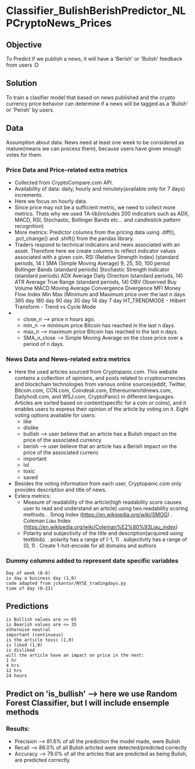 # Classifier_BulishBerishPredictor_NLPCryptoNews_Prices

## Objective
To Predict if we publish a news, it will have a 'Berish' or 'Bulish' feedback from users :D

## Solution
To train a clasifier model that based on news published and the crypto currency price behavior can determine if a news will be tagged as a 'Bulish' or 'Perish' by users.

## Data
  Assumption about data: News need at least one week to be considered as mature(means we can process them), because users have given enough votes for them. 
### Price Data and Price-related extra metrics
  - Collected from  CryptoCompare.com API.
  - Availability of data: daily, hourly and minutely(available only for 7 days) increments.
  - Here we focus on hourly data.
  - Since price may not be a sufficient metric, we need to collect more metrics. Thats why we used TA-lib(includes 200 indicators such as ADX, MACD, RSI, Stochastic, Bollinger Bands etc... and candlestick pattern recognition)
  - More metrics: Predictor columns from the pricing data using .diff(), .pct_change() and .shift() from the pandas library.
  - Traders respond to technical indicators and news associated with an asset. Therefore here we create columns to reflect indicator values associated with a given coin.
    RSI (Relative Strength Index) (standard periods, 14 )
    SMA (Simple Moving Average) 9, 25, 50, 100 period
    Bollinger Bands (standard periods)
    Stochastic Strength Indicator (standard periods)
    ADX Average Daily Direction (standard periods, 14)
    ATR Average True Range (standard periods, 14)
    OBV Observed Buy Volume
    MACD Moving Average Convergence Divergence
    MFI Money Flow Index
    Min Max (Minimum and Maximum price over the last n days
    365 day
    180 day
    90 day
    30 day
    14 day
    7 day
    HT_TRENDMODE - Hilbert Transform - Trend vs Cycle Mode
  - 
    * close_n --> price n hours ago.
    * min_n --> minimum price Bitcoin has reached in the last n days.
    * max_n --> maximum price Bitcoin has reached in the last n days.
    * SMA_n_close --> Simple Moving Average on the close price over a period of n days.

### News Data and News-related extra metrics
  - Here the used articles sourced from Cryptopanic.com. This website contains a collection of opinions, and posts related to cryptocurrencies and blockchain technologies from various online sources(eddit, Twitter, Bitcoin.com, CCN.com, Coindesk.com, Ethereumworldnews.com, Dailyhodl.com, and WSJ.com, CryptoPanic) in different languages. Articles are sorted based on content(specific for a coin or coins), and it enables users to express their opinion of the article by voting on it. Eight voting options available for users: 
    - like
    - dislike
    - bullish --> user believe that an article has a Bulish impact on the price of the associated currency
    - berish --> user believe that an article has a Berish impact on the price of the associated currenc
    - important
    - lol
    - toxic
    - saved
  - Besides the voting information from each user, Cryptopanic.com only provides description and title of news.
  - Extera metrics:
    * Measure of readability of the article(high readability score causes user to read and understand an article) using two readability scoring methods. 
      . Smog Index (https://en.wikipedia.org/wiki/SMOG)
      . Coleman Liau Index (https://en.wikipedia.org/wiki/Coleman%E2%80%93Liau_index)
    * Polarity and subjectivity of the title and description(acquired using textblob).
      . polarity has a range of (-1, 1)
      . subjectivity has a range of (0, 1)
      . Create 1-hot-encode for all domains and authors

### Dummy columns added to represent date specific variables
    Day of week (0-6)
    is day a business day (1,0)
    code adapted from jckantor/NYSE_tradingdays.py
    time of day (0-23)

## Predictions
    is Bullish values are >= 65
    is Bearish values are <= 35
    otherwise neutral
    important (continuous)
    is the article toxic (1,0)
    is liked (1,0)
    is disliked
    will the article have an impact on price in the next:
    1 hr
    4 hrs
    12 hrs
    24 hours


## Predict on 'is_bullish'  --> here we use Random Forest Classifier, but I will include ensemple methods
### Results:
  - Precision --> 81.6% of all the prediction the model made, were Bulish
  - Recall --> 88.0% of all Bulish articled were detected/predicted correctly
  - Accuracy --> 79.0% of all the articles that are predicted as being Bulish, are predicted correctly
